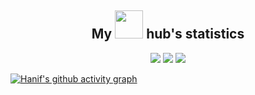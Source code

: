 <h2 align="center">
  My <img src="https://media.giphy.com/media/kH6CqYiquZawmU1HI6/giphy.gif" width="45"> hub's statistics
</h2>
<p align="center">
    <img src="https://streak-stats.demolab.com/?user=hanifhefaz&theme=monokai-metallian&hide_border=false">
    <img src="https://github-readme-stats.vercel.app/api?username=hanifhefaz&show_icons=true&theme=onedark&bg_color=1F222E">
  <img src="https://github-readme-stats.vercel.app/api/top-langs/?username=hanifhefaz&show_icons=true&layout=compact&theme=onedark&bg_color=1F222E">
</p>

[![Hanif's github activity graph](https://activity-graph.herokuapp.com/graph?username=hanifhefaz&bg_color=1F222E&color=F8D866&line=F85D7F&point=FFFFFF&hide_border=true)](https://github.com/hanifhefaz/github-readme-activity-graph)
